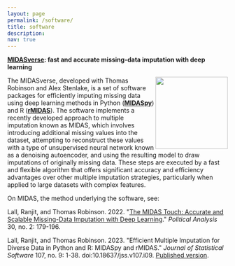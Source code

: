 ```yaml
---
layout: page
permalink: /software/
title: software
description:
nav: true
---
```


**[MIDASverse](https://github.com/MIDASverse): fast and accurate missing-data imputation with deep learning**

<img align="right" src="https://user-images.githubusercontent.com/35332935/173778078-eb427fbb-5b55-485d-9698-aa0cbde7ae73.png" width="165" height="165">

The MIDASverse, developed with Thomas Robinson and Alex Stenlake, is a set of software packages for efficiently imputing missing data using deep learning methods in Python (**[MIDASpy](https://github.com/MIDASverse/MIDASpy)**) and R (**[rMIDAS](https://github.com/MIDASverse/rMIDAS)**). The software implements a recently developed approach to multiple imputation known as MIDAS, which involves introducing additional missing values into the dataset, attempting to reconstruct these values with a type of unsupervised neural network known as a denoising autoencoder, and using the resulting model to draw imputations of originally missing data. These steps are executed by a fast and flexible algorithm that offers significant accuracy and efficiency advantages over other multiple imputation strategies, particularly when applied to large datasets with complex features.

On MIDAS, the method underlying the software, see:

Lall, Ranjit, and Thomas Robinson. 2022. "[The MIDAS Touch: Accurate and Scalable Missing-Data Imputation with Deep Learning](https://ranjitlall.github.io/assets/pdf/Lall%20and%20Robinson%202022%20PA.pdf)." _Political Analysis_ 30, no. 2: 179-196.

Lall, Ranjit, and Thomas Robinson. 2023. "Efficient Multiple Imputation for Diverse Data in Python and R: MIDASpy and rMIDAS." _Journal of Statistical Software_ 107, no. 9: 1-38. doi:10.18637/jss.v107.i09. [Published version](https://ranjitlall.github.io/assets/pdf/Lall%20and%20Robinson%202023%20JSS.pdf).
